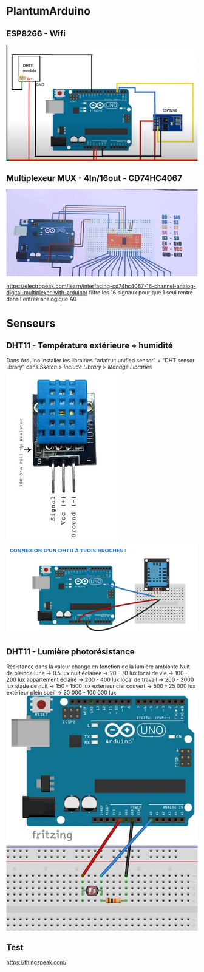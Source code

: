 # PlantumArduino
## ESP8266 - Wifi
![[image]](https://github.com/paullenoir/PlantumArduino/blob/test/Images/ESP8266connexion.JPG)

## Multiplexeur MUX - 4In/16out - CD74HC4067
![[image]](https://github.com/paullenoir/PlantumArduino/blob/test/Images/Muxconnexion.JPG) 

https://electropeak.com/learn/interfacing-cd74hc4067-16-channel-analog-digital-multiplexer-with-arduino/
filtre les 16 signaux pour que 1 seul rentre dans l'entree analogique A0

# Senseurs                                                                                                    
## DHT11 - Température extérieure + humidité
Dans Arduino installer les librairies "adafruit unified sensor" + "DHT sensor library" dans _Sketch > Include Library > Manage Libraries_
![[image]](https://github.com/paullenoir/PlantumArduino/blob/test/Images/DHT11.JPG)  ![[image]](https://github.com/paullenoir/PlantumArduino/blob/test/Images/DHT11connexion.JPG)

## DHT11 - Lumière photorésistance
Résistance dans la valeur change en fonction de la lumière ambiante
Nuit de pleinde lune → 0.5 lux
nuit éclairée → 20 - 70 lux
local de vie → 100 - 200 lux
appartement éclairé → 200 - 400 lux
local de travail → 200 - 3000 lux
stade de nuit → 150 - 1500 lux
exterieur ciel couvert → 500 - 25 000 lux
extérieur plein soeil → 50 000 - 100 000 lux
![[image]](https://github.com/paullenoir/PlantumArduino/blob/test/Images/Photoresistanceconnection.JPG) 

## Test
https://thingspeak.com/
